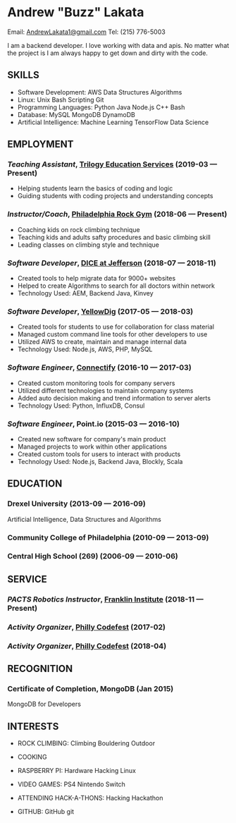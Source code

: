 Andrew &quot;Buzz&quot; Lakata
============
Email: AndrewLakata1@gmail.com
Tel: (215) 776-5003


I am a backend developer. I love working with data and apis. No matter what the project is I am always happy to get down and dirty with the code.

## SKILLS

  - Software Development: AWS Data Structures Algorithms 
  - Linux: Unix Bash Scripting Git 
  - Programming Languages: Python Java Node.js C++ Bash 
  - Database: MySQL MongoDB DynamoDB 
  - Artificial Intelligence: Machine Learning TensorFlow Data Science 

## EMPLOYMENT

### *Teaching Assistant*, [Trilogy Education Services](https://www.trilogyed.com/) (2019-03 — Present)


  - Helping students learn the basics of coding and logic
  - Guiding students with coding projects and understanding concepts

### *Instructor/Coach*, [Philadelphia Rock Gym](https://www.philarockgym.com/) (2018-06 — Present)


  - Coaching kids on rock climbing technique
  - Teaching kids and adults safty procedures and basic climbing skill
  - Leading classes on climbing style and technique

### *Software Developer*, [DICE at Jefferson](https://www.dicegrp.org/) (2018-07 — 2018-11)


  - Created tools to help migrate data for 9000+ websites
  - Helped to create Algorithms to search for all doctors within network
  - Technology Used: AEM, Backend Java, Kinvey

### *Software Developer*, [YellowDig](https://www.yellowdig.com/) (2017-05 — 2018-03)


  - Created tools for students to use for collaboration for class material
  - Managed custom command line tools for other developers to use
  - Utilized AWS to create, maintain and manage internal data
  - Technology Used: Node.js, AWS, PHP, MySQL

### *Software Engineer*, [Connectify](https://www.connectify.me/) (2016-10 — 2017-03)


  - Created custom monitoring tools for company servers
  - Utilized different technologies to maintain company systems
  - Added auto decision making and trend information to server alerts
  - Technology Used: Python, InfluxDB, Consul

### *Software Engineer*, Point.io (2015-03 — 2016-10)


  - Created new software for company's main product
  - Managed projects to work within other applications
  - Created custom tools for users to interact with products
  - Technology Used: Node.js, Backend Java, Blockly, Scala




## EDUCATION

### Drexel University (2013-09 — 2016-09)

Artificial Intelligence, Data Structures and Algorithms


### Community College of Philadelphia (2010-09 — 2013-09)



### Central High School (269) (2006-09 — 2010-06)








## SERVICE

### *PACTS Robotics Instructor*, [Franklin Institute](http://fi.edu/) (2018-11 — Present)



### *Activity Organizer*, [Philly Codefest](http://phillycodefest.com/) (2017-02)



### *Activity Organizer*, [Philly Codefest](http://phillycodefest.com/) (2018-04)




## RECOGNITION

### Certificate of Completion, MongoDB (Jan 2015)
MongoDB for Developers





## INTERESTS

- ROCK CLIMBING: Climbing Bouldering Outdoor 

- COOKING

- RASPBERRY PI: Hardware Hacking Linux 

- VIDEO GAMES: PS4 Nintendo Switch 

- ATTENDING HACK-A-THONS: Hacking Hackathon 

- GITHUB: GitHub git 



